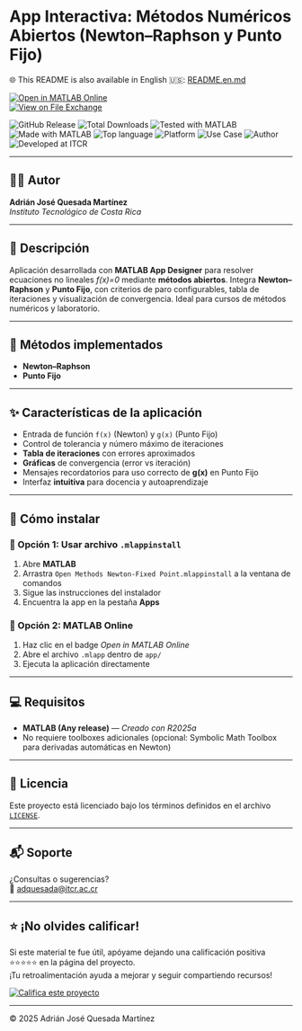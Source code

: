 # App Interactiva: Métodos Numéricos Abiertos (Newton–Raphson y Punto Fijo)

🌐 This README is also available in English 🇺🇸: [README.en.md](README.en.md)

[![Open in MATLAB Online](https://www.mathworks.com/images/responsive/global/open-in-matlab-online.svg)](https://matlab.mathworks.com/open/github/v1?repo=adriancrc/Open-Methods-Newton-Fixed-Point)  
[![View on File Exchange](https://www.mathworks.com/matlabcentral/images/matlab-file-exchange.svg)](https://la.mathworks.com/matlabcentral/fileexchange/<FEX_ID>)

![GitHub Release](https://img.shields.io/github/v/release/adriancrc/Open-Methods-Newton-Fixed-Point)
![Total Downloads](https://img.shields.io/github/downloads/adriancrc/Open-Methods-Newton-Fixed-Point/total)
![Tested with MATLAB](https://img.shields.io/endpoint?url=https%3A%2F%2Fraw.githubusercontent.com%2Fadriancrc%2FOpen-Methods-Newton-Fixed-Point%2Fmain%2Freport%2Fbadge%2Ftested_with.json)
![Made with MATLAB](https://img.shields.io/badge/Made%20with-MATLAB-blue)
![Top language](https://img.shields.io/github/languages/top/adriancrc/Open-Methods-Newton-Fixed-Point?label=Top%20Language&color=blue&cacheSeconds=3600)
![Platform](https://img.shields.io/badge/Platform-Windows%20%7C%20macOS%20%7C%20Linux-lightgrey)
![Use Case](https://img.shields.io/badge/Use-Educational-success)
![Author](https://img.shields.io/badge/Author-Adrián%20Quesada%20Martínez-blueviolet)
![Developed at ITCR](https://img.shields.io/badge/Developed%20at-ITCR-blue)

---

## 👨‍💻 Autor
**Adrián José Quesada Martínez**  
*Instituto Tecnológico de Costa Rica*

---

## 📘 Descripción

Aplicación desarrollada con **MATLAB App Designer** para resolver ecuaciones no lineales *f(x)=0* mediante **métodos abiertos**. Integra **Newton–Raphson** y **Punto Fijo**, con criterios de paro configurables, tabla de iteraciones y visualización de convergencia. Ideal para cursos de métodos numéricos y laboratorio.

---

## 🧮 Métodos implementados

- **Newton–Raphson**  
- **Punto Fijo**

---

## ✨ Características de la aplicación

- Entrada de función `f(x)` (Newton) y `g(x)` (Punto Fijo)  
- Control de tolerancia y número máximo de iteraciones  
- **Tabla de iteraciones** con errores aproximados  
- **Gráficas** de convergencia (error vs iteración)  
- Mensajes recordatorios para uso correcto de **g(x)** en Punto Fijo  
- Interfaz **intuitiva** para docencia y autoaprendizaje  

---

## 🚀 Cómo instalar

### 🔹 Opción 1: Usar archivo `.mlappinstall`

1. Abre **MATLAB**  
2. Arrastra `Open Methods Newton-Fixed Point.mlappinstall` a la ventana de comandos  
3. Sigue las instrucciones del instalador  
4. Encuentra la app en la pestaña **Apps**

### 🔹 Opción 2: MATLAB Online

1. Haz clic en el badge *Open in MATLAB Online*  
2. Abre el archivo `.mlapp` dentro de `app/`  
3. Ejecuta la aplicación directamente

---

## 💻 Requisitos

- **MATLAB (Any release)** — *Creado con R2025a*  
- No requiere toolboxes adicionales (opcional: Symbolic Math Toolbox para derivadas automáticas en Newton)

---

## 📄 Licencia

Este proyecto está licenciado bajo los términos definidos en el archivo [`LICENSE`](LICENSE).

---

## 📬 Soporte

¿Consultas o sugerencias?  
📧 [adquesada@itcr.ac.cr](mailto:adquesada@itcr.ac.cr)

---

## ⭐ ¡No olvides calificar!

Si este material te fue útil, apóyame dejando una calificación positiva ⭐⭐⭐⭐⭐ en la página del proyecto.  
¡Tu retroalimentación ayuda a mejorar y seguir compartiendo recursos!

[![Califica este proyecto](https://img.shields.io/badge/★★★★★-Califica%20en%20File%20Exchange-blueviolet?style=for-the-badge)](https://la.mathworks.com/matlabcentral/fileexchange/<FEX_ID>)

---

© 2025 Adrián José Quesada Martínez
